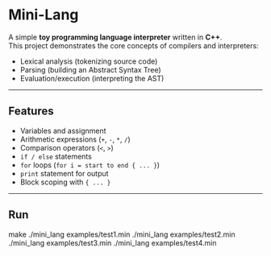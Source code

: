 # Mini-Lang

A simple **toy programming language interpreter** written in **C++**.  
This project demonstrates the core concepts of compilers and interpreters:
- Lexical analysis (tokenizing source code)
- Parsing (building an Abstract Syntax Tree)
- Evaluation/execution (interpreting the AST)

---

## Features
- Variables and assignment
- Arithmetic expressions (`+`, `-`, `*`, `/`)
- Comparison operators (`<`, `>`)
- `if / else` statements
- `for` loops (`for i = start to end { ... }`)
- `print` statement for output
- Block scoping with `{ ... }`

---

## Run

make
./mini_lang examples/test1.min
./mini_lang examples/test2.min
./mini_lang examples/test3.min
./mini_lang examples/test4.min
